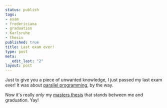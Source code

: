 ```yaml
--- 
status: publish
tags: 
- exam
- fredericiana
- graduation
- Karlsruhe
- thesis
published: true
title: Last exam ever!
type: post
meta: 
  _edit_last: "2"
layout: post
---
```

Just to give you a piece of unwanted knowledge, I just passed my last exam ever! It was about <a href="http://en.wikipedia.org/wiki/Parallel_computing">parallel programming</a>, by the way.

Now it's really <em>only</em> my <a href="http://fredericiana.com/2008/03/15/masters-thesis-planned/">masters thesis</a> that stands between me and graduation. Yay!
